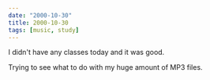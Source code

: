 ```yaml
---
date: "2000-10-30"
title: 2000-10-30
tags: [music, study]
---
```

I didn't have any classes today and it was good.

Trying to see what to do with my huge amount of MP3 files.

